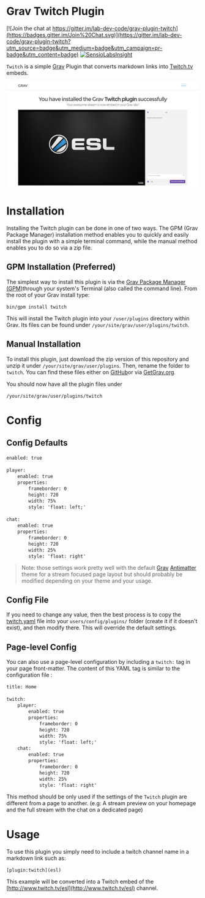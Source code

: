 # Grav Twitch Plugin

[![Join the chat at https://gitter.im/lab-dev-code/grav-plugin-twitch](https://badges.gitter.im/Join%20Chat.svg)](https://gitter.im/lab-dev-code/grav-plugin-twitch?utm_source=badge&utm_medium=badge&utm_campaign=pr-badge&utm_content=badge)
[![SensioLabsInsight](https://insight.sensiolabs.com/projects/67493f66-260c-4f37-96ae-0667888a4f2f/mini.png)](https://insight.sensiolabs.com/projects/67493f66-260c-4f37-96ae-0667888a4f2f)

`Twitch` is a simple [Grav][grav] Plugin that converts markdown links into [Twitch.tv][twitch.tv] embeds.

![](screenshot.jpg)

# Installation

Installing the Twitch plugin can be done in one of two ways. The GPM (Grav Package Manager) installation method enables you to quickly and easily install the plugin with a simple terminal command, while the manual method enables you to do so via a zip file.

## GPM Installation (Preferred)

The simplest way to install this plugin is via the [Grav Package Manager (GPM)][grav-gpm]through your system's Terminal (also called the command line).  From the root of your Grav install type:

    bin/gpm install twitch

This will install the Twitch plugin into your `/user/plugins` directory within Grav. Its files can be found under `/your/site/grav/user/plugins/twitch`.

## Manual Installation

To install this plugin, just download the zip version of this repository and unzip it under `/your/site/grav/user/plugins`. Then, rename the folder to `twitch`. You can find these files either on [GitHub][homepage]or via [GetGrav.org][grav-plugins].

You should now have all the plugin files under

    /your/site/grav/user/plugins/twitch

# Config

## Config Defaults

```
enabled: true

player:
    enabled: true
    properties:
        frameborder: 0
        height: 720
        width: 75%
        style: 'float: left;'

chat:
    enabled: true
    properties:
        frameborder: 0
        height: 720
        width: 25%
        style: 'float: right'
```

> Note: those settings work pretty well with the default [Grav][grav] [Antimatter][antimatter] theme for a stream focused page layout but should probably be modified depending on your theme and your usage.

## Config File

If you need to change any value, then the best process is to copy the [twitch.yaml](twitch.yaml) file into your `users/config/plugins/` folder (create it if it doesn't exist), and then modify there.  This will override the default settings.

## Page-level Config

You can also use a page-level configuration by including a `twitch:` tag in your page front-matter. The content of this YAML tag is similar to the configuration file :

```
title: Home

twitch:
    player:
        enabled: true
        properties:
            frameborder: 0
            height: 720
            width: 75%
            style: 'float: left;'
    chat:
        enabled: true
        properties:
            frameborder: 0
            height: 720
            width: 25%
            style: 'float: right'
```

This method should be only used if the settings of the `Twitch` plugin are different from a page to another. (e.g: A stream preview on your homepage and the full stream with the chat on a dedicated page)

# Usage

To use this plugin you simply need to include a twitch channel name in a markdown link such as:

```
[plugin:twitch](esl)
```

This example will be converted into a Twitch embed of the [http://www.twitch.tv/esl](http://www.twitch.tv/esl) channel.

[antimatter]: https://github.com/getgrav/grav-theme-antimatter
[grav]: http://github.com/getgrav/grav
[grav-gpm]: http://learn.getgrav.org/advanced/grav-gpm
[grav-plugins]: http://getgrav.org/downloads/plugins#extras
[homepage]: https://github.com/lab-dev-code/grav-plugin-twitch
[twitch.tv]: http://www.twitch.tv/
